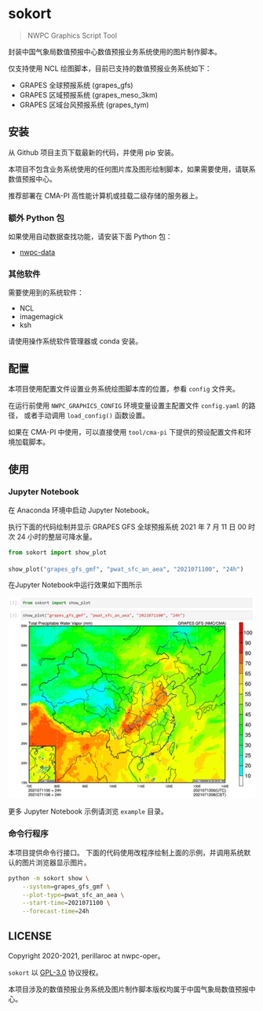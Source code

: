 # sokort

> NWPC Graphics Script Tool

封装中国气象局数值预报中心数值预报业务系统使用的图片制作脚本。

仅支持使用 NCL 绘图脚本，目前已支持的数值预报业务系统如下：

- GRAPES 全球预报系统 (grapes_gfs)
- GRAPES 区域预报系统 (grapes_meso_3km)
- GRAPES 区域台风预报系统 (grapes_tym)

## 安装

从 Github 项目主页下载最新的代码，并使用 pip 安装。

本项目不包含业务系统使用的任何图片库及图形绘制脚本，如果需要使用，请联系数值预报中心。

推荐部署在 CMA-PI 高性能计算机或挂载二级存储的服务器上。

### 额外 Python 包

如果使用自动数据查找功能，请安装下面 Python 包：

- [nwpc-data](https://github.com/nwpc-oper/nwpc-data)

### 其他软件

需要使用到的系统软件：

- NCL
- imagemagick
- ksh

请使用操作系统软件管理器或 conda 安装。

## 配置

本项目使用配置文件设置业务系统绘图脚本库的位置，参看 `config` 文件夹。

在运行前使用 `NWPC_GRAPHICS_CONFIG` 环境变量设置主配置文件 `config.yaml` 的路径，
或者手动调用 `load_config()` 函数设置。

如果在 CMA-PI 中使用，可以直接使用 `tool/cma-pi` 下提供的预设配置文件和环境加载脚本。

## 使用

### Jupyter Notebook

在 Anaconda 环境中启动 Jupyter Notebook。

执行下面的代码绘制并显示 GRAPES GFS 全球预报系统 2021 年 7 月 11 日 00 时次 24 小时的整层可降水量。

```python
from sokort import show_plot

show_plot("grapes_gfs_gmf", "pwat_sfc_an_aea", "2021071100", "24h")
```

在Jupyter Notebook中运行效果如下图所示

![](./doc/nwpc-graphics-grapes-gfs-pwat-sfc-an-aea.png)

更多 Jupyter Notebook 示例请浏览 `example` 目录。

### 命令行程序

本项目提供命令行接口。
下面的代码使用改程序绘制上面的示例，并调用系统默认的图片浏览器显示图片。

```bash
python -m sokort show \
    --system=grapes_gfs_gmf \
    --plot-type=pwat_sfc_an_aea \
    --start-time=2021071100 \
    --forecast-time=24h
```

## LICENSE

Copyright 2020-2021, perillaroc at nwpc-oper。

`sokort` 以 [GPL-3.0](./LICENSE.md) 协议授权。

本项目涉及的数值预报业务系统及图片制作脚本版权均属于中国气象局数值预报中心。
